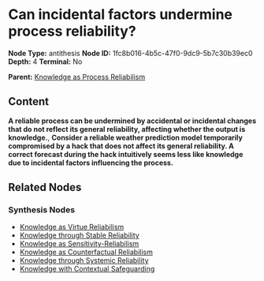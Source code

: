 # Can incidental factors undermine process reliability?

**Node Type:** antithesis
**Node ID:** 1fc8b016-4b5c-47f0-9dc9-5b7c30b39ec0
**Depth:** 4
**Terminal:** No

**Parent:** [Knowledge as Process Reliabilism](knowledge-as-process-reliabilism-synthesis-1b0946ab-f1e7-49e1-afd4-dd7c53fa1314.md)

## Content

**A reliable process can be undermined by accidental or incidental changes that do not reflect its general reliability, affecting whether the output is knowledge.**, **Consider a reliable weather prediction model temporarily compromised by a hack that does not affect its general reliability. A correct forecast during the hack intuitively seems less like knowledge due to incidental factors influencing the process.**

## Related Nodes

### Synthesis Nodes

- [Knowledge as Virtue Reliabilism](knowledge-as-virtue-reliabilism-synthesis-c07dca97-ae6c-4ccd-8f15-45052defd866.md)
- [Knowledge through Stable Reliability](knowledge-through-stable-reliability-synthesis-e7b11e03-fc04-4322-af50-97c0611d8ad7.md)
- [Knowledge as Sensitivity-Reliabilism](knowledge-as-sensitivity-reliabilism-synthesis-ec886a0c-6845-4c4d-ba95-8652b58ab9ad.md)
- [Knowledge as Counterfactual Reliabilism](knowledge-as-counterfactual-reliabilism-synthesis-2f77719e-ee04-4a42-a0cf-47a06011288f.md)
- [Knowledge through Systemic Reliability](knowledge-through-systemic-reliability-synthesis-49e9f3f8-e2c9-4676-9c1a-7e8f0e03b287.md)
- [Knowledge with Contextual Safeguarding](knowledge-with-contextual-safeguarding-synthesis-cdc541f4-01e9-499c-9ef5-5fb68c0d5063.md)
